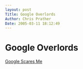 ```yaml
---
layout: post
Title: Google Overlords  
Author: Chris Prather
Date: 2005-03-11 18:12:49
---
```


# Google Overlords
<a title="Google Video Search" href="http://video.google.com/">Google Scares Me</a>


